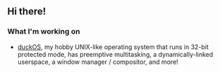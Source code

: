 ## Hi there!

### What I'm working on
- [duckOS](https://github.com/byteduck/duckOS/), my hobby UNIX-like operating system that runs in 32-bit protected mode, has preemptive multitasking, a dynamically-linked userspace, a window manager / compositor, and more!
